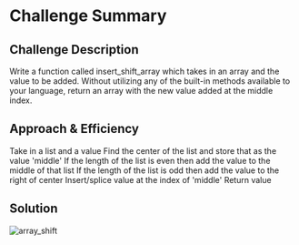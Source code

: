 # Challenge Summary
<!-- Short summary or background information -->

## Challenge Description
Write a function called insert_shift_array which takes in an array and the value to be added. Without utilizing any of the built-in methods available to your language, return an array with the new value added at the middle index.

## Approach & Efficiency
Take in a list and a value
Find the center of the list and store that as the value 'middle'
If the length of the list is even then add the value to the middle of that list
If the length of the list is odd then add the value to the right of center
Insert/splice value at the index of 'middle'
Return value

## Solution
![array_shift](/assets/array_shift.jpg)